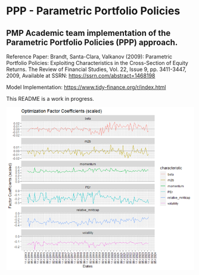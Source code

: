 # PPP - Parametric Portfolio Policies

## PMP Academic team implementation of the Parametric Portfolio Policies (PPP) approach.

Reference Paper:  Brandt, Santa-Clara, Valkanov (2009): Parametric Portfolio Policies: Exploiting Characteristics in the Cross-Section of Equity Returns. 
The Review of Financial Studies, Vol. 22, Issue 9, pp. 3411-3447, 2009, Available at SSRN: https://ssrn.com/abstract=1468198

Model Implementation: https://www.tidy-finance.org/r/index.html

This README is a work in progress. 


![Coefficients of PPP](/material/PPP_6coef_pso_10y_coefplot.png?raw=true "Coefficients of PPP")
